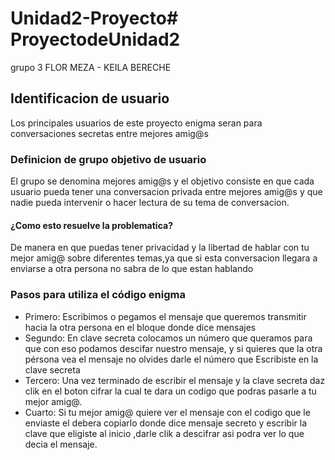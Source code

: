 # Unidad2-Proyecto# ProyectodeUnidad2
grupo 3 FLOR MEZA - KEILA BERECHE
## Identificacion de usuario
Los principales usuarios de este proyecto enigma seran para conversaciones secretas entre mejores amig@s 
### Definicion de grupo objetivo de usuario
El grupo se denomina mejores amig@s y el objetivo consiste en que cada usuario pueda tener una conversacion privada entre mejores amig@s y que nadie pueda intervenir o hacer lectura de su tema de conversacion.
#### ¿Como esto resuelve la problematica?
De manera en que puedas tener privacidad y la libertad de hablar con tu mejor amig@ sobre diferentes temas,ya que si esta conversacion llegara a enviarse a otra persona no sabra de lo que estan hablando
### Pasos para utiliza el código enigma
- Primero: Escribimos o pegamos el mensaje que queremos transmitir hacia la otra persona en el bloque donde dice mensajes
- Segundo: En clave secreta colocamos un número que queramos para que con eso podamos descifar nuestro mensaje, y si quieres que la otra pérsona vea el mensaje no olvides darle el número que Escribiste en la clave secreta
- Tercero: Una vez terminado de escribir el mensaje y la clave secreta daz clik en el boton cifrar la cual te dara un codigo que podras pasarle a tu mejor amig@.
- Cuarto: Si tu mejor amig@ quiere ver el mensaje con el codigo que le enviaste el debera copiarlo donde dice mensaje secreto y escribir la clave que eligiste al inicio ,darle clik a descifrar asi podra ver lo que decia el mensaje.
